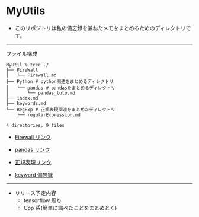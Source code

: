 # MyUtils

- このリポジトリは私の備忘録を兼ねたメモをまとめるためのディレクトリです。

---

ファイル構成

```shell
MyUtil % tree ./
├── FireWall
│   └── Firewall.md
├── Python # python関連をまとめるディレクトリ
│   └── pandas # pandasをまとめるディレクトリ
│       └── pandas_tuto.md
├── index.md
├── keywords.md
└── RegExp # 正規表現関連をまとめたディレクトリ
    └── regularExpression.md

4 directories, 9 files
```

- [Firewall リンク](https://puppies-jp.github.io/MyUtils/FireWall/Firewall)

- [pandas リンク](https://puppies-jp.github.io/MyUtils/Python/pandas/pandas_tuto)
- [正規表現リンク](https://puppies-jp.github.io/MyUtils/RegExp/regularExpression)
- [keyword 備忘録](https://puppies-jp.github.io/MyUtils/keywords)

---

- リリース予定内容
  - tensorflow 周り
  - Cpp 系(簡単に調べたことをまとめとく)
